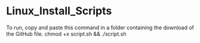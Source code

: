 # Linux_Install_Scripts

To run, copy and paste this command in a folder containing the download of the GitHub file.
    chmod +x script.sh && ./script.sh
